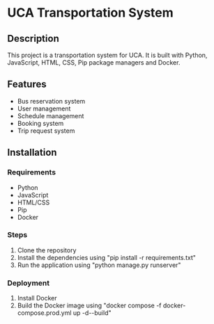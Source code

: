 # UCA Transportation System

## Description

This project is a transportation system for UCA. It is built with Python, JavaScript, HTML, CSS, Pip package managers and Docker.

## Features

- Bus reservation system
- User management
- Schedule management
- Booking system
- Trip request system

## Installation

### Requirements

- Python
- JavaScript
- HTML/CSS
- Pip
- Docker

### Steps

1. Clone the repository
2. Install the dependencies using "pip install -r requirements.txt" 
3. Run the application using "python manage.py runserver"

### Deployment
1. Install Docker
2. Build the Docker image using "docker compose -f docker-compose.prod.yml up -d--build"
